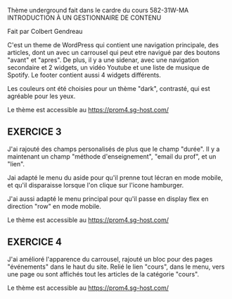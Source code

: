 Thème underground fait dans le cardre du cours 582-31W-MA INTRODUCTION À UN GESTIONNAIRE DE CONTENU

Fait par Colbert Gendreau

C'est un theme de WordPress qui contient une navigation principale, des articles, dont un avec un carrousel qui peut etre navigué par des boutons "avant" et "apres".
De plus, il y a une sidenar, avec une navigation secondaire et 2 widgets, un vidéo Youtube et une liste de musique de Spotify.
Le footer contient aussi 4 widgets différents.

Les couleurs ont été choisies pour un thème "dark", contrasté, qui est agréable pour les yeux.

Le thème est accessible au https://prom4.sg-host.com/



## EXERCICE 3

J'ai rajouté des champs personalisés de plus que le champ "durée".
Il y a maintenant un champ "méthode d'enseignement", "email du prof", et un "lien".

Jai adapté le menu du aside pour qu'il prenne tout lécran en mode mobile, et qu'il disparaisse lorsque l'on clique sur l'icone hamburger.

J'ai aussi adapté le menu principal pour qu'il passe en display flex en direction "row" en mode mobile.

Le thème est accessible au https://prom4.sg-host.com/


## EXERCICE 4


J'ai amélioré l'apparence du carrousel, 
rajouté un bloc pour des pages "événements" dans le haut du site.
Relié le lien "cours", dans le menu, vers une page ou sont affichés tout les articles de la catégorie "cours".

Le thème est accessible au https://prom4.sg-host.com/


